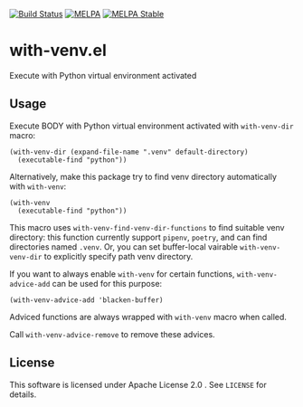 [![Build Status](https://travis-ci.org/10sr/with-venv-el.svg?branch=master)](https://travis-ci.org/10sr/with-venv-el)
[![MELPA](https://melpa.org/packages/with-venv-badge.svg)](https://melpa.org/#/with-venv)
[![MELPA Stable](https://stable.melpa.org/packages/with-venv-badge.svg)](https://stable.melpa.org/#/with-venv)


with-venv.el
============

Execute with Python virtual environment activated


Usage
-----


Execute BODY with Python virtual environment activated with `with-venv-dir` macro:

``` emacs-lisp
(with-venv-dir (expand-file-name ".venv" default-directory)
  (executable-find "python"))
```


Alternatively, make this package try to find venv directory automatically
with `with-venv`:

``` emacs-lisp
(with-venv
  (executable-find "python"))
```


This macro uses `with-venv-find-venv-dir-functions` to find suitable venv
directory: this function currently support `pipenv`, `poetry`, and can find
directories named `.venv`.
Or, you can set buffer-local vairable `with-venv-venv-dir` to explicitly
specify path venv directory.


If you want to always enable `with-venv` for certain functions,
`with-venv-advice-add` can be used for this purpose:

``` emacs-lisp
(with-venv-advice-add 'blacken-buffer)
```

Adviced functions are always wrapped with `with-venv` macro when called.

Call `with-venv-advice-remove` to remove these advices.


License
-------

This software is licensed under Apache License 2.0 . See `LICENSE` for details.

